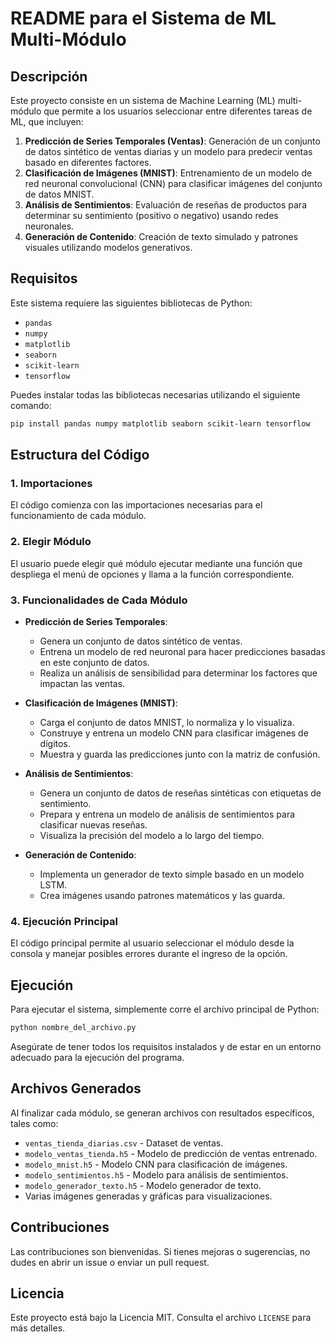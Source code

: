 # README para el Sistema de ML Multi-Módulo

## Descripción
Este proyecto consiste en un sistema de Machine Learning (ML) multi-módulo que permite a los usuarios seleccionar entre diferentes tareas de ML, que incluyen:

1. **Predicción de Series Temporales (Ventas)**: Generación de un conjunto de datos sintético de ventas diarias y un modelo para predecir ventas basado en diferentes factores.
2. **Clasificación de Imágenes (MNIST)**: Entrenamiento de un modelo de red neuronal convolucional (CNN) para clasificar imágenes del conjunto de datos MNIST.
3. **Análisis de Sentimientos**: Evaluación de reseñas de productos para determinar su sentimiento (positivo o negativo) usando redes neuronales.
4. **Generación de Contenido**: Creación de texto simulado y patrones visuales utilizando modelos generativos.

## Requisitos
Este sistema requiere las siguientes bibliotecas de Python:

- `pandas`
- `numpy`
- `matplotlib`
- `seaborn`
- `scikit-learn`
- `tensorflow`

Puedes instalar todas las bibliotecas necesarias utilizando el siguiente comando:

```bash
pip install pandas numpy matplotlib seaborn scikit-learn tensorflow
```

## Estructura del Código

### 1. Importaciones
El código comienza con las importaciones necesarias para el funcionamiento de cada módulo.

### 2. Elegir Módulo
El usuario puede elegir qué módulo ejecutar mediante una función que despliega el menú de opciones y llama a la función correspondiente.

### 3. Funcionalidades de Cada Módulo
- **Predicción de Series Temporales**:
  - Genera un conjunto de datos sintético de ventas.
  - Entrena un modelo de red neuronal para hacer predicciones basadas en este conjunto de datos.
  - Realiza un análisis de sensibilidad para determinar los factores que impactan las ventas.

- **Clasificación de Imágenes (MNIST)**:
  - Carga el conjunto de datos MNIST, lo normaliza y lo visualiza.
  - Construye y entrena un modelo CNN para clasificar imágenes de dígitos.
  - Muestra y guarda las predicciones junto con la matriz de confusión.

- **Análisis de Sentimientos**:
  - Genera un conjunto de datos de reseñas sintéticas con etiquetas de sentimiento.
  - Prepara y entrena un modelo de análisis de sentimientos para clasificar nuevas reseñas.
  - Visualiza la precisión del modelo a lo largo del tiempo.

- **Generación de Contenido**:
  - Implementa un generador de texto simple basado en un modelo LSTM.
  - Crea imágenes usando patrones matemáticos y las guarda.

### 4. Ejecución Principal
El código principal permite al usuario seleccionar el módulo desde la consola y manejar posibles errores durante el ingreso de la opción.

## Ejecución
Para ejecutar el sistema, simplemente corre el archivo principal de Python:

```bash
python nombre_del_archivo.py
```

Asegúrate de tener todos los requisitos instalados y de estar en un entorno adecuado para la ejecución del programa.

## Archivos Generados
Al finalizar cada módulo, se generan archivos con resultados específicos, tales como:

- `ventas_tienda_diarias.csv` - Dataset de ventas.
- `modelo_ventas_tienda.h5` - Modelo de predicción de ventas entrenado.
- `modelo_mnist.h5` - Modelo CNN para clasificación de imágenes.
- `modelo_sentimientos.h5` - Modelo para análisis de sentimientos.
- `modelo_generador_texto.h5` - Modelo generador de texto.
- Varias imágenes generadas y gráficas para visualizaciones.

## Contribuciones
Las contribuciones son bienvenidas. Si tienes mejoras o sugerencias, no dudes en abrir un issue o enviar un pull request.

## Licencia
Este proyecto está bajo la Licencia MIT. Consulta el archivo `LICENSE` para más detalles.